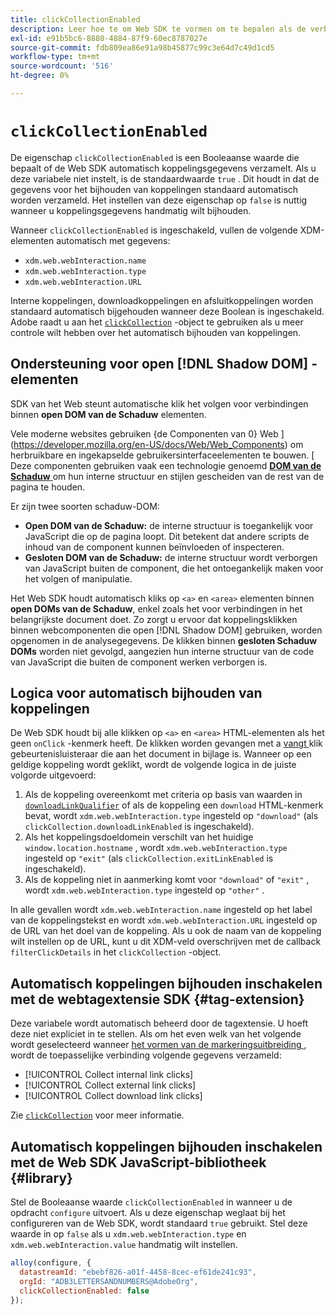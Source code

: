 ```yaml
---
title: clickCollectionEnabled
description: Leer hoe te om Web SDK te vormen om te bepalen als de verbindingsklikgegevens automatisch worden verzameld.
exl-id: e91b5bc6-8880-4884-87f9-60ec8787027e
source-git-commit: fdb809ea86e91a98b45877c99c3e64d7c49d1cd5
workflow-type: tm+mt
source-wordcount: '516'
ht-degree: 0%

---
```


# `clickCollectionEnabled`

De eigenschap `clickCollectionEnabled` is een Booleaanse waarde die bepaalt of de Web SDK automatisch koppelingsgegevens verzamelt. Als u deze variabele niet instelt, is de standaardwaarde `true` . Dit houdt in dat de gegevens voor het bijhouden van koppelingen standaard automatisch worden verzameld. Het instellen van deze eigenschap op `false` is nuttig wanneer u koppelingsgegevens handmatig wilt bijhouden.

Wanneer `clickCollectionEnabled` is ingeschakeld, vullen de volgende XDM-elementen automatisch met gegevens:

* `xdm.web.webInteraction.name`
* `xdm.web.webInteraction.type`
* `xdm.web.webInteraction.URL`

Interne koppelingen, downloadkoppelingen en afsluitkoppelingen worden standaard automatisch bijgehouden wanneer deze Boolean is ingeschakeld. Adobe raadt u aan het [`clickCollection`](clickcollection.md) -object te gebruiken als u meer controle wilt hebben over het automatisch bijhouden van koppelingen.

## Ondersteuning voor open [!DNL Shadow DOM] -elementen

SDK van het Web steunt automatische klik het volgen voor verbindingen binnen **open DOM van de Schaduw** elementen.

Vele moderne websites gebruiken {de Componenten van 0} Web ](https://developer.mozilla.org/en-US/docs/Web/Web_Components) om herbruikbare en ingekapselde gebruikersinterfaceelementen te bouwen. [ Deze componenten gebruiken vaak een technologie genoemd [**DOM van de Schaduw** ](https://developer.mozilla.org/en-US/docs/Web/API/Web_components/Using_shadow_DOM) om hun interne structuur en stijlen gescheiden van de rest van de pagina te houden.

Er zijn twee soorten schaduw-DOM:

* **Open DOM van de Schaduw:** de interne structuur is toegankelijk voor JavaScript die op de pagina loopt. Dit betekent dat andere scripts de inhoud van de component kunnen beïnvloeden of inspecteren.
* **Gesloten DOM van de Schaduw:** de interne structuur wordt verborgen van JavaScript buiten de component, die het ontoegankelijk maken voor het volgen of manipulatie.

Het Web SDK houdt automatisch kliks op `<a>` en `<area>` elementen binnen **open DOMs van de Schaduw**, enkel zoals het voor verbindingen in het belangrijkste document doet. Zo zorgt u ervoor dat koppelingsklikken binnen webcomponenten die open [!DNL Shadow DOM] gebruiken, worden opgenomen in de analysegegevens. De klikken binnen **gesloten Schaduw DOMs** worden niet gevolgd, aangezien hun interne structuur van de code van JavaScript die buiten de component werken verborgen is.

## Logica voor automatisch bijhouden van koppelingen

De Web SDK houdt bij alle klikken op `<a>` en `<area>` HTML-elementen als het geen `onClick` -kenmerk heeft. De klikken worden gevangen met a [ vangt ](https://www.w3.org/TR/uievents/#capture-phase) klik gebeurtenisluisteraar die aan het document in bijlage is. Wanneer op een geldige koppeling wordt geklikt, wordt de volgende logica in de juiste volgorde uitgevoerd:

1. Als de koppeling overeenkomt met criteria op basis van waarden in [`downloadLinkQualifier`](downloadlinkqualifier.md) of als de koppeling een `download` HTML-kenmerk bevat, wordt `xdm.web.webInteraction.type` ingesteld op `"download"` (als `clickCollection.downloadLinkEnabled` is ingeschakeld).
1. Als het koppelingsdoeldomein verschilt van het huidige `window.location.hostname` , wordt `xdm.web.webInteraction.type` ingesteld op `"exit"` (als `clickCollection.exitLinkEnabled` is ingeschakeld).
1. Als de koppeling niet in aanmerking komt voor `"download"` of `"exit"` , wordt `xdm.web.webInteraction.type` ingesteld op `"other"` .

In alle gevallen wordt `xdm.web.webInteraction.name` ingesteld op het label van de koppelingstekst en wordt `xdm.web.webInteraction.URL` ingesteld op de URL van het doel van de koppeling. Als u ook de naam van de koppeling wilt instellen op de URL, kunt u dit XDM-veld overschrijven met de callback `filterClickDetails` in het `clickCollection` -object.

## Automatisch koppelingen bijhouden inschakelen met de webtagextensie SDK {#tag-extension}

Deze variabele wordt automatisch beheerd door de tagextensie. U hoeft deze niet expliciet in te stellen. Als om het even welk van het volgende wordt geselecteerd wanneer [ het vormen van de markeringsuitbreiding ](/help/tags/extensions/client/web-sdk/web-sdk-extension-configuration.md), wordt de toepasselijke verbinding volgende gegevens verzameld:

* [!UICONTROL Collect internal link clicks]
* [!UICONTROL Collect external link clicks]
* [!UICONTROL Collect download link clicks]

Zie [`clickCollection`](clickcollection.md) voor meer informatie.

## Automatisch koppelingen bijhouden inschakelen met de Web SDK JavaScript-bibliotheek {#library}

Stel de Booleaanse waarde `clickCollectionEnabled` in wanneer u de opdracht `configure` uitvoert. Als u deze eigenschap weglaat bij het configureren van de Web SDK, wordt standaard `true` gebruikt. Stel deze waarde in op `false` als u `xdm.web.webInteraction.type` en `xdm.web.webInteraction.value` handmatig wilt instellen.

```js
alloy(configure, {
  datastreamId: "ebebf826-a01f-4458-8cec-ef61de241c93",
  orgId: "ADB3LETTERSANDNUMBERS@AdobeOrg",
  clickCollectionEnabled: false
});
```

